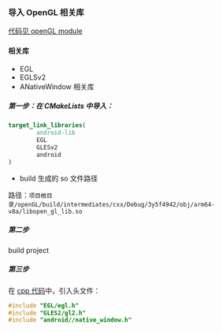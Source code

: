 ### 导入 OpenGL 相关库

[代码见 openGL module](../../../../../openGL/)

#### 相关库

- EGL
- EGLSv2
- ANativeWindow 相关库

##### 第一步：在 CMakeLists 中导入：

```cmake
target_link_libraries(
        android-lib
        EGL
        GLESv2
        android
)
```

- build 生成的 so 文件路径

路径：`项目根目录/openGL/build/intermediates/cxx/Debug/3y5f4942/obj/arm64-v8a/libopen_gl_lib.so`

##### 第二步

build project

##### 第三步

在 [cpp 代码](../../../../../openGL/src/main/cpp/open_gl_lib.cpp)中，引入头文件：

```c++
#include "EGL/egl.h"
#include "GLES2/gl2.h"
#include "android//native_window.h"
```